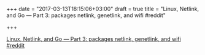+++
date = "2017-03-13T18:15:06+03:00"
draft = true
title = "Linux, Netlink, and Go — Part 3: packages netlink, genetlink, and wifi  #reddit"

+++

<p><a href="https://t.co/QrFtzY2CdY">Linux, Netlink, and Go — Part 3: packages netlink, genetlink, and wifi  #reddit</a></p>
